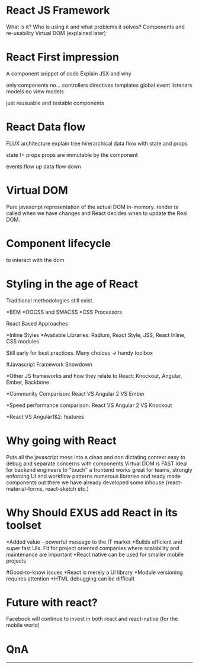 # React JS Framework

What is it?
Who is using it and what problems it solves?
Components and re-usability
Virtual DOM (explained later)

# React First impression

A component snippet of code
Explain JSX and why

only components no...
controllers
directives
templates
global event listeners
models
no view models

just reusuable and testable components

# React Data flow

FLUX architecture explain tree hirerarchical data flow with state and props

state != props props are immutable by the component

events flow up data flow down

# Virtual DOM

Pure javascript representation of the actual DOM in-memory. render is called
when we have changes and React decides when to update the Real DOM.

# Component lifecycle

to interact with the dom

# Styling in the age of React

Traditional methodologies still exist

*BEM
*OOCSS and SMACSS
*CSS Processors

React Based Approaches

*Inline Styles
*Available Libraries: Radium, React Style, JSS, React Inline, CSS modules

Still early for best practices. 
Many choices -> handy toolbox

#Javascript Framework Showdown

*Other JS frameworks and how they relate to React:
Knockout, Angular, Ember, Backbone

*Community Comparison:
React VS Angular 2 VS Ember

*Speed performance comparison:
React VS Angular 2 VS Knockout

*React VS Angular1&2: features

# Why going with React

Puts all the javascript mess into a clean and non dictating context
easy to debug and separate concerns with components
Virtual DOM is FAST
Ideal for backend engineers to "touch" a frontend
works great for teams, strongly enforcing UI and workflow patterns
numerous libraries and ready made components out there
we have already developed some inhouse (react-material-forms, react-sketch etc.)

# Why Should EXUS add React in its toolset
*Added value - powerful message to the IT market
*Builds efficient and super fast UIs. Fit for project oriented companies where scalability and maintenance are important
*React native can be used for smaller mobile projects

#Good-to-know issues
*React is merely a UI library
*Module versioning requires attention
*HTML debugging can be difficult



# Future with react?

Facebook will continue to invest in both react and react-native (for the mobile world)

# QnA


***

